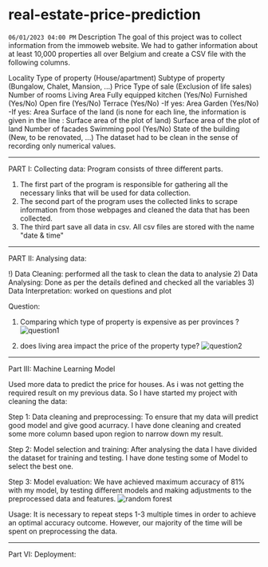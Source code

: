 # real-estate-price-prediction
`06/01/2023 04:00 PM`
Description
The goal of this project was to collect information from the immoweb website. We had to gather information about at least 10,000 properties all over Belgium and create a CSV file with the following columns.

Locality
Type of property (House/apartment)
Subtype of property (Bungalow, Chalet, Mansion, ...)
Price
Type of sale (Exclusion of life sales)
Number of rooms
Living Area
Fully equipped kitchen (Yes/No)
Furnished (Yes/No)
Open fire (Yes/No)
Terrace (Yes/No) -If yes: Area
Garden (Yes/No) -If yes: Area
Surface of the land (is none for each line, the information is given in the line : Surface area of the plot of land)
Surface area of the plot of land
Number of facades
Swimming pool (Yes/No)
State of the building (New, to be renovated, ...)
The dataset had to be clean in the sense of recording only numerical values.

_________________________________________________________________________________
PART I: Collecting data:
Program consists of three different parts.
1) The first part of the program is responsible for gathering all the necessary links that will be used for data collection. 
2) The second part of the program uses the collected links to scrape information from those webpages and cleaned the data that has been collected. 
3) The third part save all data in csv. All csv files are stored with the name "date & time"
__________________________________________________________________________________
PART II: Analysing data:

!) Data Cleaning: performed all the task to clean the data to analysie
2) Data Analysing: Done as per the details defined and checked all the variables
3) Data Interpretation: worked on questions and plot 

Question:

1) Comparing which type of property is expensive as per provinces ?![question1](https://user-images.githubusercontent.com/120012675/215512301-b5d1a580-ec2b-4bde-a4d3-5baff71cae89.png)


2) does living area impact the price of the property type?
![question2](https://user-images.githubusercontent.com/120012675/215512336-46c35574-c369-4140-b45d-27760c92993c.png)

_______________________________________________________________________________________________

Part III: Machine Learning Model

Used more data to predict the price for houses. As i was not getting the required result on my previous data. So I have started my project with cleaning the data:

Step 1: Data cleaning and preprocessing:
To ensure that my data will predict good model and give good acurracy. I have done cleaning and 
created some more column based upon region to narrow down my result.

Step 2: Model selection and training:
After analysing the data I have divided the dataset for training and testing.
I have done testing some of Model to select the best one.

Step 3: Model evaluation:
We have achieved maximum accuracy of 81% with my model, by testing different models and making adjustments to the preprocessed data and features. 
![random forest](https://user-images.githubusercontent.com/120012675/215513072-53b217f5-e4d7-4406-9731-df938675bbe1.png)

Usage: It is necessary to repeat steps 1-3 multiple times in order to achieve an optimal accuracy outcome. However, our majority of the time will be spent on preprocessing the data.
_______________________________________________________________________________________________
Part VI: Deployment:

